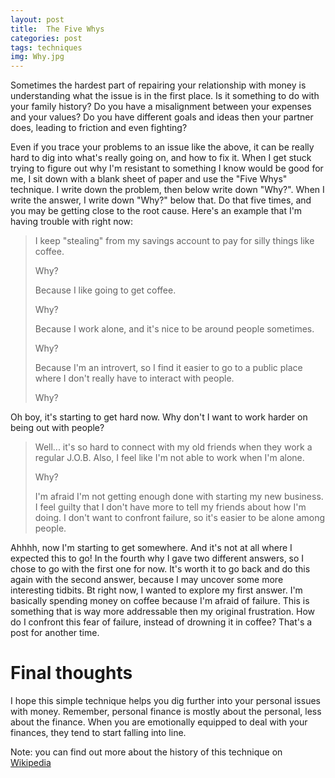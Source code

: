 ```yaml
---
layout: post
title:  The Five Whys
categories: post
tags: techniques
img: Why.jpg
---
```


Sometimes the hardest part of repairing your relationship with money is understanding what the issue is in the first place. Is it something to do with your family history? Do you have a misalignment between your expenses and your values? Do you have different goals and ideas then your partner does, leading to friction and even fighting?

<!--more-->

Even if you trace your problems to an issue like the above, it can be really hard to dig into what's really going on, and how to fix it. When I get stuck trying to figure out why I'm resistant to something I know would be good for me, I sit down with a blank sheet of paper and use the "Five Whys" technique. I write down the problem, then below write down "Why?". When I write the answer, I write down "Why?" below that. Do that five times, and you may be getting close to the root cause. Here's an example that I'm having trouble with right now:

> I keep "stealing" from my savings account to pay for silly things like coffee.
> 
> Why?
> 
> Because I like going to get coffee.
> 
> Why?
> 
> Because I work alone, and it's nice to be around people sometimes.
> 
> Why?
> 
> Because I'm an introvert, so I find it easier to go to a public place where I don't really have to interact with people.
> 
> Why?

Oh boy, it's starting to get hard now. Why don't I want to work harder on being out with people?

> Well... it's so hard to connect with my old friends when they work a regular J.O.B. Also, I feel like I'm not able to work when I'm alone.
> 
> Why?
> 
> I'm afraid I'm not getting enough done with starting my new business. I feel guilty that I don't have more to tell my friends about how I'm doing. I don't want to confront failure, so it's easier to be alone among people.

Ahhhh, now I'm starting to get somewhere. And it's not at all where I expected this to go! In the fourth why I gave two different answers, so I chose to go with the first one for now. It's worth it to go back and do this again with the second answer, because I may uncover some more interesting tidbits. Bt right now, I wanted to explore my first answer. I'm basically spending money on coffee because I'm afraid of failure. This is something that is way more addressable then my original frustration. How do I confront this fear of failure, instead of drowning it in coffee? That's a post for another time.

# Final thoughts

I hope this simple technique helps you dig further into your personal issues with money. Remember, personal finance is mostly  about the personal, less about the finance. When you are emotionally equipped to deal with your finances, they tend to start falling into line.

Note: you can find out more about the history of this technique on [Wikipedia](https://en.wikipedia.org/wiki/5_Whys)